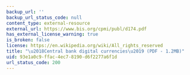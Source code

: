 ```yaml
---
backup_url: ''
backup_url_status_code: null
content_type: external-resource
external_url: https://www.bis.org/cpmi/publ/d174.pdf
has_external_license_warning: true
is_broken: false
license: https://en.wikipedia.org/wiki/All_rights_reserved
title: "\u2018Central bank digital currencies\u2019 (PDF - 1.2MB)"
uid: 93e1a0c9-ffac-4ec7-8190-d6f2277a6f1d
url_status_code: 200
---
```

